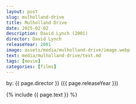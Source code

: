 ```yaml
---
layout: post
slug: mulholland-drive
title: Mulholland Drive
date: 2025-02-02
description: David Lynch (2001)
director: David Lynch
releaseYear: 2001
image: assets/media/mulholland-drive/image.webp
text: media/mulholland-drive/text.md
tags: [movie]
categories: [films]
---
```


by: {{ page.director }} ({{ page.releaseYear }})

{% include  {{ page.text }} %}


